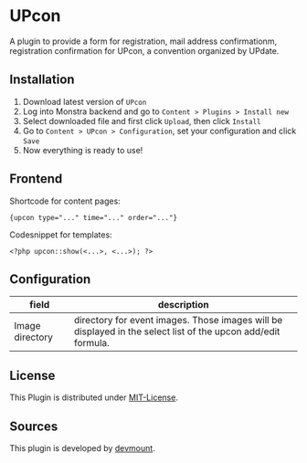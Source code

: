 UPcon
=====

A plugin to provide a form for registration, mail address confirmationm, registration confirmation for UPcon, a convention organized by UPdate.

## Installation
1. Download latest version of `UPcon`
2. Log into Monstra backend and go to `Content > Plugins > Install new`
3. Select downloaded file and first click `Upload`, then click `Install`
5. Go to `Content > UPcon > Configuration`, set your configuration and click `Save`
6. Now everything is ready to use!

## Frontend
Shortcode for content pages:

    {upcon type="..." time="..." order="..."}

Codesnippet for templates:

    <?php upcon::show(<...>, <...>); ?>

## Configuration

| field           | description                                                                                                  |
|-----------------|--------------------------------------------------------------------------------------------------------------|
| Image directory | directory for event images. Those images will be displayed in the select list of the upcon add/edit formula. |
  
## License
This Plugin is distributed under [MIT-License](http://opensource.org/licenses/mit-license.html).

## Sources
This plugin is developed by [devmount](http://devmount.de).